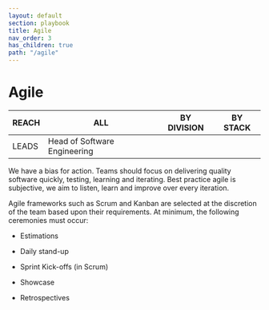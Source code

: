```yaml
---
layout: default
section: playbook
title: Agile
nav_order: 3
has_children: true
path: "/agile"
---
```


# Agile

| REACH | ALL                          | BY DIVISION | BY STACK |
| ----- | ---------------------------- | ----------- | -------- |
| LEADS | Head of Software Engineering |             |          |

We have a bias for action. Teams should focus on delivering quality
software quickly, testing, learning and iterating. Best practice agile
is subjective, we aim to listen, learn and improve over every iteration.

Agile frameworks such as Scrum and Kanban are selected at the discretion
of the team based upon their requirements. At minimum, the following
ceremonies must occur:

- Estimations

- Daily stand-up

- Sprint Kick-offs (in Scrum)

- Showcase

- Retrospectives

